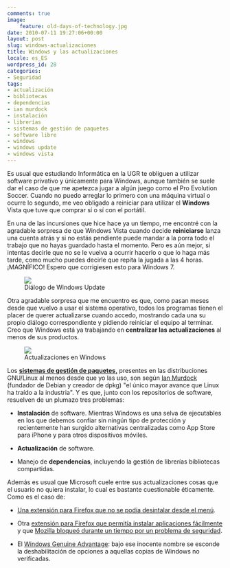```yaml
---
comments: true
image:
    feature: old-days-of-technology.jpg
date: 2010-07-11 19:27:06+00:00
layout: post
slug: windows-actualizaciones
title: Windows y las actualizaciones
locale: es_ES
wordpress_id: 28
categories:
- Seguridad
tags:
- actualización
- bibliotecas
- dependencias
- ian murdock
- instalación
- librerías
- sistemas de gestión de paquetes
- software libre
- windows
- windows update
- windows vista
---
```


Es usual que estudiando Informática en la UGR te obliguen a utilizar software privativo y únicamente para Windows, aunque también se suele dar el caso de que me apetezca jugar a algún juego como el Pro Evolution Soccer. Cuando no puedo arreglar lo primero con una máquina virtual o ocurre lo segundo, me veo obligado a reiniciar para utilizar el **Windows** Vista que tuve que comprar sí o sí con el portátil.

En una de las incursiones que hice hace ya un tiempo, me encontré con la agradable sorpresa de que Windows Vista cuando decide **reiniciarse** lanza una cuenta atrás y si no estás pendiente puede mandar a la porra todo el trabajo que no hayas guardado hasta el momento. Pero es aún mejor, si intentas decirle que no se le vuelva a ocurrir hacerlo o que lo haga más tarde, como mucho puedes decirle que repita la jugada a las 4 horas. ¡MAGNÍFICO! Espero que corrigiesen esto para Windows 7.

<figure>
	<a href="http://jllopezpino.files.wordpress.com/2010/05/windows-respeto-usuarios.png" alt="Diálogo de Windows Update">
		<img src="http://jllopezpino.files.wordpress.com/2010/05/windows-respeto-usuarios.png">
	</a>
	<figcaption>Diálogo de Windows Update</figcaption>
</figure>




Otra agradable sorpresa que me encuentro es que, como pasan meses desde que vuelvo a usar el sistema operativo, todos los programas tienen el placer de querer actualizarse cuando accedo, mostrando cada una su propio diálogo correspondiente y pidiendo reiniciar el equipo al terminar. Creo que Windows está ya trabajando en **centralizar las actualizaciones** al menos de sus productos.

<figure>
	<a href="http://jllopezpino.files.wordpress.com/2010/05/actualizaciones.jpg" alt="Actualizaciones en Windows">
		<img src="http://jllopezpino.files.wordpress.com/2010/05/actualizaciones.jpg">
	</a>
	<figcaption>Actualizaciones en Windows</figcaption>
</figure>


Los [**sistemas de gestión de paquetes,**](http://en.wikipedia.org/wiki/Package_management_system) presentes en las distribuciones GNU/Linux al menos desde que yo las uso, son según [Ian Murdock](http://en.wikipedia.org/wiki/Ian_Murdock) (fundador de Debian y creador de dpkg) "el único mayor avance que Linux ha traído a la industria". Y es que, junto con los repositorios de software, resuelven de un plumazo tres problemas:



	
  * **Instalación** de software. Mientras Windows es una selva de ejecutables en los que debemos confiar sin ningún tipo de protección y recientemente han surgido alternativas centralizadas como App Store para iPhone y para otros dispositivos móviles.

	
  * **Actualización** de software.

	
  * Manejo de **dependencias**, incluyendo la gestión de librerías bibliotecas compartidas.


Además es usual que Microsoft cuele entre sus actualizaciones cosas que el usuario no quiera instalar, lo cual es bastante cuestionable éticamente. Como es el caso de:

	
  * [Una extensión para Firefox que no se podía desintalar desde el menú](http://bitelia.com/2010/06/actualizacion-microsoft-instala-extensiones-firefox).

	
  * Otra [extensión para Firefox que permitía instalar aplicaciones fácilmente](http://msdn.microsoft.com/en-us/library/t71a733d%28VS.80%29.aspx) y que [Mozilla bloqueó durante un tiempo por un problema de seguridad](http://blog.mozilla.com/security/2009/10/16/net-framework-assistant-blocked-to-disarm-security-vulnerability/).

	
  * El [Windows Genuine Advantage](http://en.wikipedia.org/wiki/Windows_Genuine_Advantage): bajo ese inocente nombre se esconde la deshabilitación de opciones a aquellas copias de Windows no verificadas.


